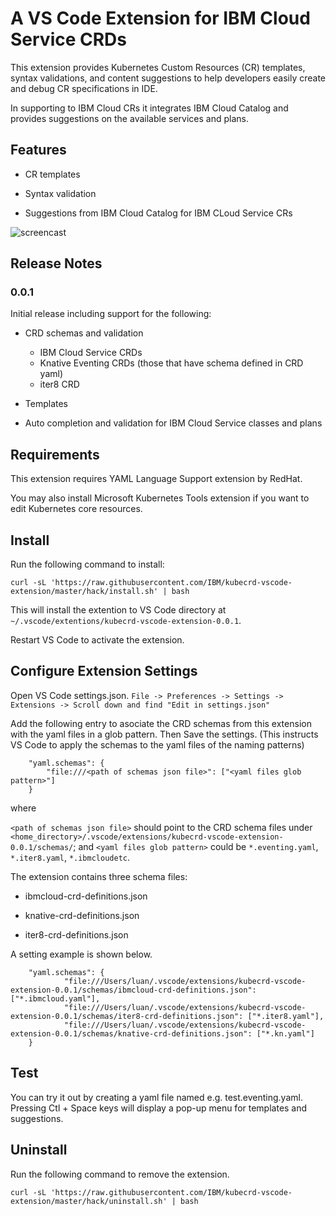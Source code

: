 # A VS Code Extension for IBM Cloud Service CRDs

This extension provides Kubernetes Custom Resources (CR) templates, syntax validations, and content suggestions to help developers easily create and debug CR specifications in IDE.

In supporting to IBM Cloud CRs it integrates IBM Cloud Catalog and provides suggestions on the available services and plans.

## Features

* CR templates

* Syntax validation

* Suggestions from IBM Cloud Catalog for IBM CLoud Service CRs

![screencast](https://github.com/IBM/kubecrd-vscode-extension/blob/master/images/demo.gif)

## Release Notes

### 0.0.1

Initial release including support for the following:

* CRD schemas and validation

  - IBM Cloud Service CRDs
  - Knative Eventing CRDs (those that have schema defined in CRD yaml)
  - iter8 CRD

* Templates

* Auto completion and validation for IBM Cloud Service classes and plans

## Requirements

This extension requires YAML Language Support extension by RedHat.

You may also install Microsoft Kubernetes Tools extension if you want to edit Kubernetes core resources. 

## Install

Run the following command to install:

```
curl -sL 'https://raw.githubusercontent.com/IBM/kubecrd-vscode-extension/master/hack/install.sh' | bash 
```

This will install the extention to VS Code directory at `~/.vscode/extentions/kubecrd-vscode-extension-0.0.1`.

Restart VS Code to activate the extension.


## Configure Extension Settings

Open VS Code settings.json. `File -> Preferences -> Settings -> Extensions -> Scroll down and find "Edit in settings.json"`

Add the following entry to asociate the CRD schemas from this extension with the yaml files in a glob pattern. Then Save the settings. (This instructs VS Code to apply the schemas to the yaml files of the naming patterns)

```
    "yaml.schemas": {
        "file:///<path of schemas json file>": ["<yaml files glob pattern>"]
    }
```

where 

`<path of schemas json file>` should point to the CRD schema files under `<home_directory>/.vscode/extensions/kubecrd-vscode-extension-0.0.1/schemas/`; and `<yaml files glob pattern>` could be `*.eventing.yaml`, `*.iter8.yaml`, `*.ibmcloudetc`. 
    
The extension contains three schema files:

* ibmcloud-crd-definitions.json

* knative-crd-definitions.json

* iter8-crd-definitions.json

A setting example  is shown below.

```
    "yaml.schemas": {
            "file:///Users/luan/.vscode/extensions/kubecrd-vscode-extension-0.0.1/schemas/ibmcloud-crd-definitions.json": ["*.ibmcloud.yaml"],
            "file:///Users/luan/.vscode/extensions/kubecrd-vscode-extension-0.0.1/schemas/iter8-crd-definitions.json": ["*.iter8.yaml"],
            "file:///Users/luan/.vscode/extensions/kubecrd-vscode-extension-0.0.1/schemas/knative-crd-definitions.json": ["*.kn.yaml"]
    }

```

## Test

You can try it out by creating a yaml file named e.g. test.eventing.yaml. Pressing Ctl + Space keys will display a pop-up menu for templates and suggestions.

## Uninstall

Run the following command to remove the extension.

```
curl -sL 'https://raw.githubusercontent.com/IBM/kubecrd-vscode-extension/master/hack/uninstall.sh' | bash 
```

